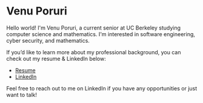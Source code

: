 # Venu Poruri

Hello world! I'm Venu Poruri, a current senior at UC Berkeley studying computer science and mathematics. I'm interested in software engineering, cyber security, and mathematics.

If you’d like to learn more about my professional background, you can check out my resume & LinkedIn below:
- [Resume](https://github.com/vmporuri/resume/blob/089d2f74a14a5a99886653bc69fffa496aa614df/poruri-resume.pdf)
- [LinkedIn](https://www.linkedin.com/in/vmporuri)

Feel free to reach out to me on LinkedIn if you have any opportunities or just want to talk!
